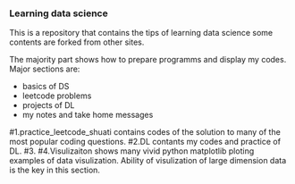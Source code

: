 ### Learning data science
 This is a repository that contains the tips of learning data science some contents are forked from other sites.

 The majority part shows how to prepare programms and display my codes.
  Major sections are:
  * basics of DS
  * leetcode problems
  * projects of DL
  * my notes and take home messages

#1.practice_leetcode_shuati contains codes of the solution to many of the most popular coding questions.
#2.DL contants my codes and practice of DL.
#3.
#4.Visulizaiton shows many vivid python matplotlib ploting examples of data visulization. Ability of visulization of large dimension data is the key in this section. 

